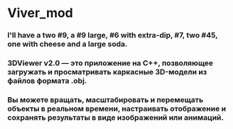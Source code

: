 # Viver_mod
### I'll have a two #9, a #9 large, #6 with extra-dip, #7, two #45, one with cheese and a large soda.
### 3DViewer v2.0 — это приложение на C++, позволяющее загружать и просматривать каркасные 3D-модели из файлов формата .obj. 
### Вы можете вращать, масштабировать и перемещать объекты в реальном времени, настраивать отображение и сохранять результаты в виде изображений или анимаций.
